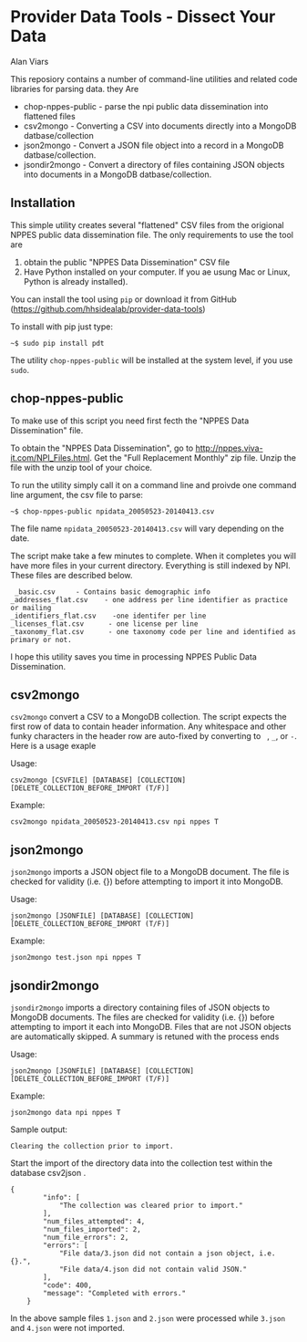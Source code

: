 Provider Data Tools - Dissect Your Data
========================================
Alan Viars

This reposiory contains a number of command-line utilities and 
related code libraries for parsing data.  they Are

* chop-nppes-public - parse the npi public data dissemination into flattened files
* csv2mongo         - Converting a CSV into documents directly into a MongoDB datbase/collection
* json2mongo        - Convert a JSON file object into a record in a MongoDB datbase/collection.
* jsondir2mongo     - Convert a directory of files containing JSON objects into documents in a MongoDB datbase/collection.



Installation
------------

This simple utility creates several "flattened" CSV files from the origional NPPES public data dissemination file.  The only requirements to use the tool are

1. obtain the public "NPPES Data Dissemination" CSV file
2. Have Python installed on your computer.  If you ae usung Mac or Linux, Python is already installed).

You can install the tool using `pip` or download it from GitHub (https://github.com/hhsidealab/provider-data-tools)


To install with pip just type:

    ~$ sudo pip install pdt

The utility `chop-nppes-public` will be installed at the system level, if you use `sudo`.


chop-nppes-public
-----------------


To make use of this script you need first fecth the "NPPES Data Dissemination" file.

To obtain the "NPPES Data Dissemination", go to  http://nppes.viva-it.com/NPI_Files.html. 
Get the "Full Replacement Monthly" zip file.  Unzip the file with the unzip tool of your choice.



To run the utility simply call it on a command line and proivde one command line argument, the csv file to parse:

    ~$ chop-nppes-public npidata_20050523-20140413.csv

The file name `npidata_20050523-20140413.csv` will vary depending on the date.

The script make take a few minutes to complete. When it completes you will have more files 
in your current directory. Everything is still indexed by NPI. These files are described below.


     _basic.csv     - Contains basic demographic info
    _addresses_flat.csv    - one address per line identifier as practice or mailing
    _identifiers_flat.csv    -one identifer per line
    _licenses_flat.csv 		- one license per line
    _taxonomy_flat.csv      - one taxonomy code per line and identified as primary or not.


I hope this utility saves you time in processing NPPES Public Data Dissemination.


csv2mongo
---------

`csv2mongo` convert a CSV to a MongoDB collection.  The script expects the first row of 
data to contain header information. Any whitespace and other funky characters in the 
header row are auto-fixed by converting to ` `, `_`, or `-`.  Here is a usage exaple

Usage:

    csv2mongo [CSVFILE] [DATABASE] [COLLECTION] [DELETE_COLLECTION_BEFORE_IMPORT (T/F)]


Example:

    csv2mongo npidata_20050523-20140413.csv npi nppes T




json2mongo
----------

`json2mongo` imports a JSON object file to a MongoDB document. The file is checked
for validity (i.e. {}) before attempting to import it into MongoDB.


Usage:

    json2mongo [JSONFILE] [DATABASE] [COLLECTION] [DELETE_COLLECTION_BEFORE_IMPORT (T/F)]


Example:


    json2mongo test.json npi nppes T



jsondir2mongo
-------------


`jsondir2mongo` imports a directory containing files of JSON objects to MongoDB documents.
 The files are checked for validity (i.e. {}) before attempting to import it each into 
 MongoDB. Files that are not JSON objects are automatically skipped.  A summary is retuned with the process ends

Usage:

    json2mongo [JSONFILE] [DATABASE] [COLLECTION] [DELETE_COLLECTION_BEFORE_IMPORT (T/F)]


Example:


    json2mongo data npi nppes T

Sample output:


    Clearing the collection prior to import.

Start the import of the directory data into the collection test within the database csv2json .


    {
            "info": [
                "The collection was cleared prior to import."
            ],
            "num_files_attempted": 4,
            "num_files_imported": 2,
            "num_file_errors": 2,
            "errors": [
                "File data/3.json did not contain a json object, i.e. {}.",
                "File data/4.json did not contain valid JSON."
            ],
            "code": 400,
            "message": "Completed with errors."
        }


In the above sample files `1.json` and `2.json` were processed while 
`3.json` and `4.json` were not imported.
